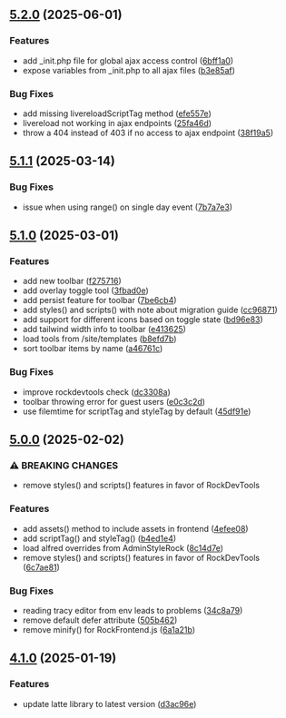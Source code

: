 ## [5.2.0](https://github.com/baumrock/RockFrontend/compare/v5.1.1...v5.2.0) (2025-06-01)


### Features

* add _init.php file for global ajax access control ([6bff1a0](https://github.com/baumrock/RockFrontend/commit/6bff1a0f040299817c9d2d8377f5a8ea2cab9ae0))
* expose variables from _init.php to all ajax files ([b3e85af](https://github.com/baumrock/RockFrontend/commit/b3e85afafc7bb915deae6b96e61ecc5155e54ebc))


### Bug Fixes

* add missing livereloadScriptTag method ([efe557e](https://github.com/baumrock/RockFrontend/commit/efe557ead5a76a78ffa7beb7a717402a42e6c861))
* livereload not working in ajax endpoints ([25fa46d](https://github.com/baumrock/RockFrontend/commit/25fa46d63c4c47bff43b9f821f1e08fbc923e2fa))
* throw a 404 instead of 403 if no access to ajax endpoint ([38f19a5](https://github.com/baumrock/RockFrontend/commit/38f19a597db74f96da3efdd6f5927f4ea78bdb6a))

## [5.1.1](https://github.com/baumrock/RockFrontend/compare/v5.1.0...v5.1.1) (2025-03-14)


### Bug Fixes

* issue when using range() on single day event ([7b7a7e3](https://github.com/baumrock/RockFrontend/commit/7b7a7e33b3c998e8aa16dd043a3cb9ebdac00e5e))

## [5.1.0](https://github.com/baumrock/RockFrontend/compare/v5.0.0...v5.1.0) (2025-03-01)


### Features

* add new toolbar ([f275716](https://github.com/baumrock/RockFrontend/commit/f275716d53826840846300222a2d8da2b9a3f9f1))
* add overlay toggle tool ([3fbad0e](https://github.com/baumrock/RockFrontend/commit/3fbad0efbe159ab7d973f7ca471673c04614552a))
* add persist feature for toolbar ([7be6cb4](https://github.com/baumrock/RockFrontend/commit/7be6cb40ae568a0dfe6eaa306ffe991e063d6dae))
* add styles() and scripts() with note about migration guide ([cc96871](https://github.com/baumrock/RockFrontend/commit/cc96871fe0ed6859fdd380df56fb93b31169e446))
* add support for different icons based on toggle state ([bd96e83](https://github.com/baumrock/RockFrontend/commit/bd96e8343eadc21e3f90627d5434c6a1eb60e682))
* add tailwind width info to toolbar ([e413625](https://github.com/baumrock/RockFrontend/commit/e413625238c563295af1dbd765a9263d6ff4316c))
* load tools from /site/templates ([b8efd7b](https://github.com/baumrock/RockFrontend/commit/b8efd7b1150ab4a7da86c6123964c7492e035c64))
* sort toolbar items by name ([a46761c](https://github.com/baumrock/RockFrontend/commit/a46761c85cc95d9b7cecb9c860d8f14bf9c08918))


### Bug Fixes

* improve rockdevtools check ([dc3308a](https://github.com/baumrock/RockFrontend/commit/dc3308a4ceb68159f2e356a02b174fb3fdf15ce8))
* toolbar throwing error for guest users ([e0c3c2d](https://github.com/baumrock/RockFrontend/commit/e0c3c2dd011f97728917999727beb20cc014c676))
* use filemtime for scriptTag and styleTag by default ([45df91e](https://github.com/baumrock/RockFrontend/commit/45df91e806798a7566b5c8c0f8e7cdab68083dea))

## [5.0.0](https://github.com/baumrock/RockFrontend/compare/v4.1.0...v5.0.0) (2025-02-02)


### ⚠ BREAKING CHANGES

* remove styles() and scripts() features in favor of RockDevTools

### Features

* add assets() method to include assets in frontend ([4efee08](https://github.com/baumrock/RockFrontend/commit/4efee084a17ba32e745b79b9147fedd978c5db25))
* add scriptTag() and styleTag() ([b4ed1e4](https://github.com/baumrock/RockFrontend/commit/b4ed1e466d94bb19994b57033ce675080fa130da))
* load alfred overrides from AdminStyleRock ([8c14d7e](https://github.com/baumrock/RockFrontend/commit/8c14d7ee2408eaa7c60e8004c3eb7b5bc5b3e46b))
* remove styles() and scripts() features in favor of RockDevTools ([6c7ae81](https://github.com/baumrock/RockFrontend/commit/6c7ae81cc10da4c7845f9612fae66b01f05c023c))


### Bug Fixes

* reading tracy editor from env leads to problems ([34c8a79](https://github.com/baumrock/RockFrontend/commit/34c8a7900a2754cd869e567c405031b722b9f77e))
* remove default defer attribute ([505b462](https://github.com/baumrock/RockFrontend/commit/505b46267eecddd5303a1daa8cc461ab433673fd))
* remove minify() for RockFrontend.js ([6a1a21b](https://github.com/baumrock/RockFrontend/commit/6a1a21b0c8876ecf45a06240f7ffafc436976b2b))

## [4.1.0](https://github.com/baumrock/RockFrontend/compare/v4.0.0...v4.1.0) (2025-01-19)


### Features

* update latte library to latest version ([d3ac96e](https://github.com/baumrock/RockFrontend/commit/d3ac96e19f902211950715cca629d64402813648))

